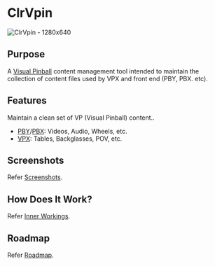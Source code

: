 # ClrVpin
![ClrVpin - 1280x640](https://user-images.githubusercontent.com/11408611/117466530-654d2d80-af85-11eb-8493-c49034aa9315.png)

## Purpose
A [Visual Pinball](https://github.com/vpinball/vpinball) content management tool intended to maintain the collection of content files used by VPX and front end (PBY, PBX. etc).

## Features
Maintain a clean set of VP (Visual Pinball) content..
- [PBY](https://github.com/mjrgh/PinballY)/[PBX](https://www.pinballx.com/): Videos, Audio, Wheels, etc.
- [VPX](https://github.com/vpinball/vpinball): Tables, Backglasses, POV, etc.

## Screenshots
Refer [Screenshots](https://github.com/stojy/ClrVpin/wiki/Screenshots).

## How Does It Work?
Refer [Inner Workings](https://github.com/stojy/ClrVpin/wiki/Inner-Workings).

## Roadmap
Refer [Roadmap](https://github.com/stojy/ClrVpin/wiki/Roadmap).
